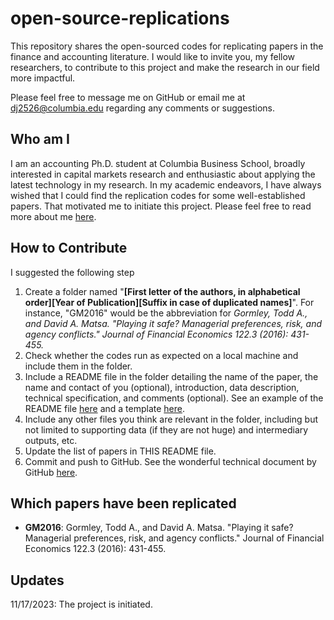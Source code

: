 # open-source-replications
This repository shares the open-sourced codes for replicating papers in the finance and accounting literature. I would like to invite you, my fellow researchers, to contribute to this project and make the research in our field more impactful. 

Please feel free to message me on GitHub or email me at dj2526@columbia.edu regarding any comments or suggestions. 

## Who am I 
I am an accounting Ph.D. student at Columbia Business School, broadly interested in capital markets research and enthusiastic about applying the latest technology in my research. In my academic endeavors, I have always wished that I could find the replication codes for some well-established papers. That motivated me to initiate this project. Please feel free to read more about me [here](https://d-jiao.github.io/homepage/). 

## How to Contribute
I suggested the following step 
1. Create a folder named "**\[First letter of the authors, in alphabetical order\]\[Year of Publication\]\[Suffix in case of duplicated names\]**". For instance, "GM2016" would be the abbreviation for *Gormley, Todd A., and David A. Matsa. "Playing it safe? Managerial preferences, risk, and agency conflicts." Journal of Financial Economics 122.3 (2016): 431-455.*
2. Check whether the codes run as expected on a local machine and include them in the folder.
3. Include a README file in the folder detailing the name of the paper, the name and contact of you (optional), introduction, data description, technical specification, and comments (optional). See an example of the README file [here](https://github.com/d-jiao/open-source-replications/blob/main/GM2016/README.md) and a template [here](https://github.com/d-jiao/open-source-replications/blob/main/README-sample.md).
4. Include any other files you think are relevant in the folder, including but not limited to supporting data (if they are not huge) and intermediary outputs, etc. 
6. Update the list of papers in THIS README file. 
7. Commit and push to GitHub. See the wonderful technical document by GitHub [here](https://docs.github.com/en/get-started/quickstart/contributing-to-projects).

## Which papers have been replicated
- **GM2016**: Gormley, Todd A., and David A. Matsa. "Playing it safe? Managerial preferences, risk, and agency conflicts." Journal of Financial Economics 122.3 (2016): 431-455.

## Updates
11/17/2023: The project is initiated. 